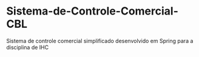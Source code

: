 # Sistema-de-Controle-Comercial-CBL
Sistema de controle comercial simplificado desenvolvido em Spring para a disciplina de IHC
